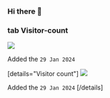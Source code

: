 ### Hi there 👋

### tab Visitor-count
<img src="https://profile-counter.glitch.me/smorel-dev/count.svg" />

Added the `29 Jan 2024`


[details="Visitor count"]
<img src="https://profile-counter.glitch.me/smorel-dev/count.svg" />

Added the `29 Jan 2024`
[/details]



<!--
**smorel-dev/smorel-dev** is a ✨ _special_ ✨ repository because its `README.md` (this file) appears on your GitHub profile.

Here are some ideas to get you started:

- 🔭 I’m currently working on ...
- 🌱 I’m currently learning ...
- 👯 I’m looking to collaborate on ...
- 🤔 I’m looking for help with ...
- 💬 Ask me about ...
- 📫 How to reach me: ...
- 😄 Pronouns: ...
- ⚡ Fun fact: ...
-->
